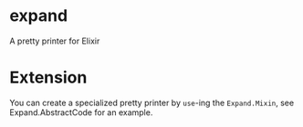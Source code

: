 # expand
A pretty printer for Elixir

# Extension

You can create a specialized pretty printer by `use`-ing the
`Expand.Mixin`, see Expand.AbstractCode for an example.
